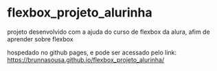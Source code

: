 # flexbox_projeto_alurinha
projeto desenvolvido com a ajuda do curso de flexbox da alura, afim de aprender sobre flexbox

hospedado no github pages, e pode ser acessado pelo link: https://brunnasousa.github.io/flexbox_projeto_alurinha/
